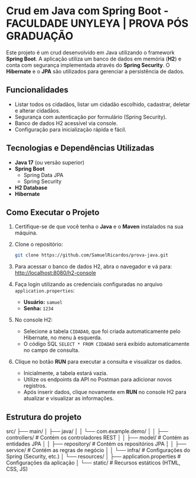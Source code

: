 # Crud em Java com Spring Boot - FACULDADE UNYLEYA | PROVA PÓS GRADUAÇÃO

Este projeto é um crud desenvolvido em Java utilizando o framework **Spring Boot**. A aplicação utiliza um banco de dados em memória (**H2**) e conta com segurança implementada através do **Spring Security**. O **Hibernate** e o **JPA** são utilizados para gerenciar a persistência de dados.

## Funcionalidades

- Listar todos os cidadãos, listar um cidadão escolhido, cadastrar, deletar e alterar cidadãos.
- Segurança com autenticação por formulário (Spring Security).
- Banco de dados H2 acessível via console.
- Configuração para inicialização rápida e fácil.

## Tecnologias e Dependências Utilizadas

- **Java 17** (ou versão superior)
- **Spring Boot**
  - Spring Data JPA
  - Spring Security
- **H2 Database**
- **Hibernate**

## Como Executar o Projeto

1. Certifique-se de que você tenha o **Java** e o **Maven** instalados na sua máquina.
2. Clone o repositório:
   ```bash
   git clone https://github.com/SamuelRicardos/prova-java.git

3. Para acessar o banco de dados H2, abra o navegador e vá para:  
   [http://localhost:8080/h2-console](http://localhost:8080/h2-console)

4. Faça login utilizando as credenciais configuradas no arquivo `application.properties`:  
   - **Usuário:** `samuel`  
   - **Senha:** `1234`  

5. No console H2:  
   - Selecione a tabela `CIDADAO`, que foi criada automaticamente pelo Hibernate, no menu à esquerda.  
   - O código SQL `SELECT * FROM CIDADAO` será exibido automaticamente no campo de consulta.

6. Clique no botão **RUN** para executar a consulta e visualizar os dados.  
   - Inicialmente, a tabela estará vazia.  
   - Utilize os endpoints da API no Postman para adicionar novos registros.  
   - Após inserir dados, clique novamente em **RUN** no console H2 para atualizar e visualizar as informações.

## Estrutura do projeto
src/
├── main/
│   ├── java/
│   │   └── com.example.demo/
│   │       ├── controllers/        # Contém os controladores REST
│   │       ├── model/              # Contém as entidades JPA
│   │       ├── repository/         # Contém os repositórios JPA
│   │       ├── service/            # Contém as regras de negócio
│   │       └── infra/              # Configurações do Spring (Security, etc.)
│   └── resources/
│       ├── application.properties  # Configurações da aplicação
│       └── static/                 # Recursos estáticos (HTML, CSS, JS)



